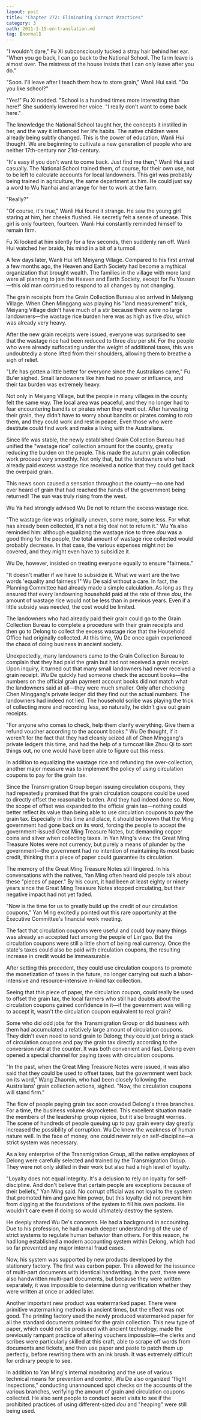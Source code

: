 ```yaml
---
layout: post
title: "Chapter 272: Eliminating Corrupt Practices"
category: 3
path: 2011-1-15-en-translation.md
tag: [normal]
---
```


"I wouldn't dare," Fu Xi subconsciously tucked a stray hair behind her ear. "When you go back, I can go back to the National School. The farm leave is almost over. The mistress of the house insists that I can only leave after you do."

"Soon. I'll leave after I teach them how to store grain," Wanli Hui said. "Do you like school?"

"Yes!" Fu Xi nodded. "School is a hundred times more interesting than here!" She suddenly lowered her voice. "I really don't want to come back here."

The knowledge the National School taught her, the concepts it instilled in her, and the way it influenced her life habits. The native children were already being subtly changed. This is the power of education, Wanli Hui thought. We are beginning to cultivate a new generation of people who are neither 17th-century nor 21st-century.

"It's easy if you don't want to come back. Just find me then," Wanli Hui said casually. The National School trained them, of course, for their own use, not to be left to calculate accounts for local landowners. This girl was probably being trained in agriculture, the same department as him. He could just say a word to Wu Nanhai and arrange for her to work at the farm.

"Really?"

"Of course, it's true," Wanli Hui found it strange. He saw the young girl staring at him, her cheeks flushed. He secretly felt a sense of unease. This girl is only fourteen, fourteen. Wanli Hui constantly reminded himself to remain firm.

Fu Xi looked at him silently for a few seconds, then suddenly ran off. Wanli Hui watched her braids, his mind in a bit of a turmoil.

A few days later, Wanli Hui left Meiyang Village. Compared to his first arrival a few months ago, the Heaven and Earth Society had become a mythical organization that brought wealth. The families in the village with more land were all planning to join the Heaven and Earth Society, except for Fu Yousan—this old man continued to respond to all changes by not changing.

The grain receipts from the Grain Collection Bureau also arrived in Meiyang Village. When Chen Minggang was playing his "land measurement" trick, Meiyang Village didn't have much of a stir because there were no large landowners—the wastage rice burden here was as high as five *dou*, which was already very heavy.

After the new grain receipts were issued, everyone was surprised to see that the wastage rice had been reduced to three *dou* per *shi*. For the people who were already suffocating under the weight of additional taxes, this was undoubtedly a stone lifted from their shoulders, allowing them to breathe a sigh of relief.

"Life has gotten a little better for everyone since the Australians came," Fu Bu'er sighed. Small landowners like him had no power or influence, and their tax burden was extremely heavy.

Not only in Meiyang Village, but the people in many villages in the county felt the same way. The local area was peaceful, and they no longer had to fear encountering bandits or pirates when they went out. After harvesting their grain, they didn't have to worry about bandits or pirates coming to rob them, and they could work and rest in peace. Even those who were destitute could find work and make a living with the Australians.

Since life was stable, the newly established Grain Collection Bureau had unified the "wastage rice" collection amount for the county, greatly reducing the burden on the people. This made the autumn grain collection work proceed very smoothly. Not only that, but the landowners who had already paid excess wastage rice received a notice that they could get back the overpaid grain.

This news soon caused a sensation throughout the county—no one had ever heard of grain that had reached the hands of the government being returned! The sun was truly rising from the west.

Wu Ya had strongly advised Wu De not to return the excess wastage rice.

"The wastage rice was originally uneven, some more, some less. For what has already been collected, it's not a big deal not to return it." Wu Ya also reminded him: although equalizing the wastage rice to three *dou* was a good thing for the people, the total amount of wastage rice collected would probably decrease. In that case, the various expenses might not be covered, and they might even have to subsidize it.

Wu De, however, insisted on treating everyone equally to ensure "fairness."

"It doesn't matter if we have to subsidize it. What we want are the two words 'equality and fairness'!" Wu De said without a care. In fact, the Planning Committee had already made a simple calculation. As long as they ensured that every landowning household paid at the rate of three *dou*, the amount of wastage rice would not be less than in previous years. Even if a little subsidy was needed, the cost would be limited.

The landowners who had already paid their grain could go to the Grain Collection Bureau to complete a procedure with their grain receipts and then go to Delong to collect the excess wastage rice that the Household Office had originally collected. At this time, Wu De once again experienced the chaos of doing business in ancient society.

Unexpectedly, many landowners came to the Grain Collection Bureau to complain that they had paid the grain but had not received a grain receipt. Upon inquiry, it turned out that many small landowners had never received a grain receipt. Wu De quickly had someone check the account books—the numbers on the official grain payment account books did not match what the landowners said at all—they were much smaller. Only after checking Chen Minggang's private ledger did they find out the actual numbers. The landowners had indeed not lied. The household scribe was playing the trick of collecting more and recording less, so naturally, he didn't give out grain receipts.

"For anyone who comes to check, help them clarify everything. Give them a refund voucher according to the account books." Wu De thought, if it weren't for the fact that they had cleanly seized all of Chen Minggang's private ledgers this time, and had the help of a turncoat like Zhou Qi to sort things out, no one would have been able to figure out this mess.

In addition to equalizing the wastage rice and refunding the over-collection, another major measure was to implement the policy of using circulation coupons to pay for the grain tax.

Since the Transmigration Group began issuing circulation coupons, they had repeatedly promised that the grain circulation coupons could be used to directly offset the reasonable burden. And they had indeed done so. Now, the scope of offset was expanded to the official grain tax—nothing could better reflect its value than being able to use circulation coupons to pay the grain tax. Especially in this time and place, it should be known that the Ming government had gone back on its word, forcing the people to accept the government-issued Great Ming Treasure Notes, but demanding copper coins and silver when collecting taxes. In Yan Ming's view: the Great Ming Treasure Notes were not currency, but purely a means of plunder by the government—the government had no intention of maintaining its most basic credit, thinking that a piece of paper could guarantee its circulation.

The memory of the Great Ming Treasure Notes still lingered. In his conversations with the natives, Yan Ming often heard old people talk about these "pieces of paper." By his count, it had been at least eighty or ninety years since the Great Ming Treasure Notes stopped circulating, but their negative impact had not yet faded.

"Now is the time for us to greatly build up the credit of our circulation coupons," Yan Ming excitedly pointed out this rare opportunity at the Executive Committee's financial work meeting.

The fact that circulation coupons were useful and could buy many things was already an accepted fact among the people of Lin'gao. But the circulation coupons were still a little short of being real currency. Once the state's taxes could also be paid with circulation coupons, the resulting increase in credit would be immeasurable.

After setting this precedent, they could use circulation coupons to promote the monetization of taxes in the future, no longer carrying out such a labor-intensive and resource-intensive in-kind tax collection.

Seeing that this piece of paper, the circulation coupon, could really be used to offset the grain tax, the local farmers who still had doubts about the circulation coupons gained confidence in it—if the government was willing to accept it, wasn't the circulation coupon equivalent to real grain?

Some who did odd jobs for the Transmigration Group or did business with them had accumulated a relatively large amount of circulation coupons. They didn't even need to send grain to Delong; they could just bring a stack of circulation coupons and pay the grain tax directly according to the conversion rate at the counter. It was both convenient and fast. Delong even opened a special channel for paying taxes with circulation coupons.

"In the past, when the Great Ming Treasure Notes were issued, it was also said that they could be used to offset taxes, but the government went back on its word," Wang Zhaomin, who had been closely following the Australians' grain collection actions, sighed. "Now, the circulation coupons will stand firm."

The flow of people paying grain tax soon crowded Delong's three branches. For a time, the business volume skyrocketed. This excellent situation made the members of the leadership group rejoice, but it also brought worries. The scene of hundreds of people queuing up to pay grain every day greatly increased the possibility of corruption. Wu De knew the weakness of human nature well. In the face of money, one could never rely on self-discipline—a strict system was necessary.

As a key enterprise of the Transmigration Group, all the native employees of Delong were carefully selected and trained by the Transmigration Group. They were not only skilled in their work but also had a high level of loyalty.

"Loyalty does not equal integrity. It's a delusion to rely on loyalty for self-discipline. And don't believe that certain people are exceptions because of their beliefs," Yan Ming said. No corrupt official was not loyal to the system that promoted him and gave him power, but this loyalty did not prevent him from digging at the foundations of the system to fill his own pockets. He wouldn't care even if doing so would ultimately destroy the system.

He deeply shared Wu De's concerns. He had a background in accounting. Due to his profession, he had a much deeper understanding of the use of strict systems to regulate human behavior than others. For this reason, he had long established a modern accounting system within Delong, which had so far prevented any major internal fraud cases.

Now, his system was supported by new products developed by the stationery factory. The first was carbon paper. This allowed for the issuance of multi-part documents with identical handwriting. In the past, there were also handwritten multi-part documents, but because they were written separately, it was impossible to determine during verification whether they were written at once or added later.

Another important new product was watermarked paper. There were primitive watermarking methods in ancient times, but the effect was not good. The printing factory used the newly produced watermarked paper for all the standard documents printed for the grain collection. This new type of paper, which could not be produced with ancient technology, made the previously rampant practice of altering vouchers impossible—the clerks and scribes were particularly skilled at this craft, able to scrape off words from documents and tickets, and then use paper and paste to patch them up perfectly, before rewriting them with an ink brush. It was extremely difficult for ordinary people to see.

In addition to Yan Ming's internal monitoring and the use of various technical means for prevention and control, Wu De also organized "flight inspections," conducting unannounced spot checks on the accounts of the various branches, verifying the amount of grain and circulation coupons collected. He also sent people to conduct secret visits to see if the prohibited practices of using different-sized *dou* and "heaping" were still being used.